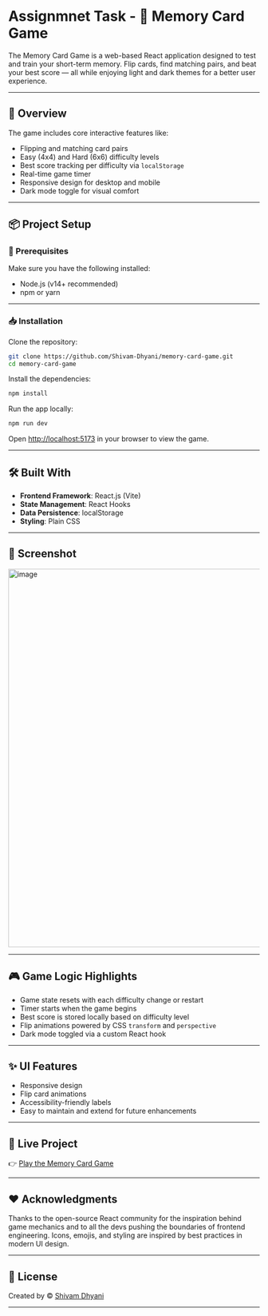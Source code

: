 # Assignmnet Task - 🧠 Memory Card Game

The Memory Card Game is a web-based React application designed to test and train your short-term memory. Flip cards, find matching pairs, and beat your best score — all while enjoying light and dark themes for a better user experience.

---

## 🚀 Overview

The game includes core interactive features like:

- Flipping and matching card pairs
- Easy (4x4) and Hard (6x6) difficulty levels
- Best score tracking per difficulty via `localStorage`
- Real-time game timer
- Responsive design for desktop and mobile
- Dark mode toggle for visual comfort

---

## 📦 Project Setup

### 🔧 Prerequisites

Make sure you have the following installed:

- Node.js (v14+ recommended)
- npm or yarn

---

### 📥 Installation

Clone the repository:

```bash
git clone https://github.com/Shivam-Dhyani/memory-card-game.git
cd memory-card-game
```

Install the dependencies:

```bash
npm install
```

Run the app locally:

```bash
npm run dev
```

Open [http://localhost:5173](http://localhost:5173) in your browser to view the game.

---

## 🛠️ Built With

- **Frontend Framework**: React.js (Vite)
- **State Management**: React Hooks
- **Data Persistence**: localStorage
- **Styling**: Plain CSS

---

## 📸 Screenshot

<img width="742" height="757" alt="image" src="https://github.com/user-attachments/assets/94d2e3ea-f89c-4a5b-9c94-7c39f2fe2dca" />

---

## 🎮 Game Logic Highlights

- Game state resets with each difficulty change or restart
- Timer starts when the game begins
- Best score is stored locally based on difficulty level
- Flip animations powered by CSS `transform` and `perspective`
- Dark mode toggled via a custom React hook

---

## ✨ UI Features

- Responsive design
- Flip card animations
- Accessibility-friendly labels
- Easy to maintain and extend for future enhancements

---

## 🔗 Live Project

👉 [Play the Memory Card Game](https://shivam-dhyani-memory-card-game.vercel.app/)

---


## ❤️ Acknowledgments

Thanks to the open-source React community for the inspiration behind game mechanics and to all the devs pushing the boundaries of frontend engineering.
Icons, emojis, and styling are inspired by best practices in modern UI design.

---

## 📄 License

Created by © [Shivam Dhyani](https://github.com/Shivam-Dhyani)

---
